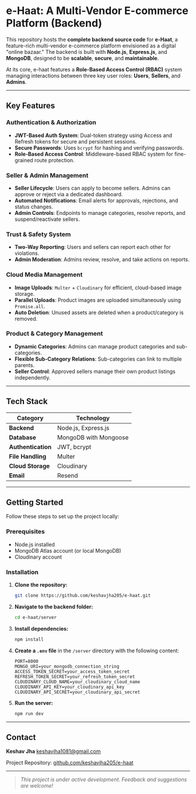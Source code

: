#  e-Haat: A Multi-Vendor E-commerce Platform (Backend)

This repository hosts the **complete backend source code** for **e-Haat**, a feature-rich multi-vendor e-commerce platform envisioned as a digital "online bazaar." The backend is built with **Node.js**, **Express.js**, and **MongoDB**, designed to be **scalable**, **secure**, and **maintainable**.

At its core, e-haat features a **Role-Based Access Control (RBAC)** system managing interactions between three key user roles: **Users**, **Sellers**, and **Admins**.

---

##  Key Features

###  Authentication & Authorization

* **JWT-Based Auth System**: Dual-token strategy using Access and Refresh tokens for secure and persistent sessions.
* **Secure Passwords**: Uses `bcrypt` for hashing and verifying passwords.
* **Role-Based Access Control**: Middleware-based RBAC system for fine-grained route protection.

###  Seller & Admin Management

* **Seller Lifecycle**: Users can apply to become sellers. Admins can approve or reject via a dedicated dashboard.
* **Automated Notifications**: Email alerts for approvals, rejections, and status changes.
* **Admin Controls**: Endpoints to manage categories, resolve reports, and suspend/reactivate sellers.

###  Trust & Safety System

* **Two-Way Reporting**: Users and sellers can report each other for violations.
* **Admin Moderation**: Admins review, resolve, and take actions on reports.

###  Cloud Media Management

* **Image Uploads**: `Multer` + `Cloudinary` for efficient, cloud-based image storage.
* **Parallel Uploads**: Product images are uploaded simultaneously using `Promise.all`.
* **Auto Deletion**: Unused assets are deleted when a product/category is removed.

###  Product & Category Management

* **Dynamic Categories**: Admins can manage product categories and sub-categories.
* **Flexible Sub-Category Relations**: Sub-categories can link to multiple parents.
* **Seller Control**: Approved sellers manage their own product listings independently.

---

##  Tech Stack

| Category           | Technology                      |
| ------------------ | ------------------------------- |
| **Backend**        | Node.js, Express.js             |
| **Database**       | MongoDB with Mongoose           |
| **Authentication** | JWT, bcrypt                     |
| **File Handling**  | Multer                          |
| **Cloud Storage**  | Cloudinary                      |
| **Email**          | Resend                          |

---

##  Getting Started

Follow these steps to set up the project locally:

###  Prerequisites

* Node.js installed
* MongoDB Atlas account (or local MongoDB)
* Cloudinary account

###  Installation

1. **Clone the repository:**

   ```bash
   git clone https://github.com/keshavjha205/e-haat.git
   ```

2. **Navigate to the backend folder:**

   ```bash
   cd e-haat/server
   ```

3. **Install dependencies:**

   ```bash
   npm install
   ```

4. **Create a `.env` file** in the `/server` directory with the following content:

   ```env
   PORT=8000
   MONGO_URI=your_mongodb_connection_string
   ACCESS_TOKEN_SECRET=your_access_token_secret
   REFRESH_TOKEN_SECRET=your_refresh_token_secret
   CLOUDINARY_CLOUD_NAME=your_cloudinary_cloud_name
   CLOUDINARY_API_KEY=your_cloudinary_api_key
   CLOUDINARY_API_SECRET=your_cloudinary_api_secret
   ```

5. **Run the server:**

   ```bash
   npm run dev
   ```

---

##  Contact

**Keshav Jha**
 [keshavjha1081@gmail.com](mailto:keshavjha1081@gmail.com)

 Project Repository: [github.com/keshavjha205/e-haat](https://github.com/keshavjha205/e-haat)

---

>  *This project is under active development. Feedback and suggestions are welcome!*
